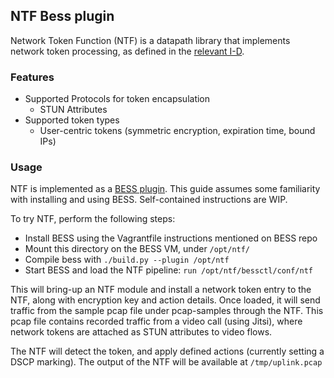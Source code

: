 ## NTF Bess plugin

Network Token Function (NTF) is a datapath library that implements network token processing, as defined in the [relevant I-D](https://github.com/Network-Tokens/network-tokens-rfc/blob/master/draft-yiakoumis-network-tokens-00.txt).

### Features

* Supported Protocols for token encapsulation
  - STUN Attributes
* Supported token types
  - User-centric tokens (symmetric encryption, expiration time, bound IPs)

### Usage

NTF is implemented as a [BESS plugin](https://github.com/NetSys/bess).
This guide assumes some familiarity with installing and using BESS. Self-contained instructions are WIP.

To try NTF, perform the following steps:

* Install BESS using the Vagrantfile instructions mentioned on BESS repo
* Mount this directory on the BESS VM, under `/opt/ntf/`
* Compile bess with `./build.py --plugin /opt/ntf`
* Start BESS and load the NTF pipeline: `run /opt/ntf/bessctl/conf/ntf`

This will bring-up an NTF module and install a network token entry to the NTF, along with encryption key and action details.
Once loaded, it will send traffic from the sample pcap file under pcap-samples through the NTF. This pcap file contains recorded traffic from a video call (using Jitsi), where network tokens are attached as STUN attributes to video flows.

The NTF will detect the token, and apply defined actions (currently setting a DSCP marking). 
The output of the NTF will be available at `/tmp/uplink.pcap`
